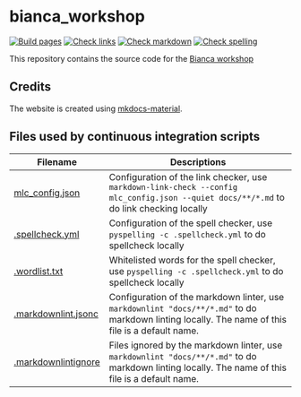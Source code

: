 # bianca_workshop

[![Build pages](https://github.com/UPPMAX/bianca_workshop/actions/workflows/gh.yaml/badge.svg?branch=main)](https://github.com/UPPMAX/bianca_workshop/actions/workflows/gh.yaml)
[![Check links](https://github.com/UPPMAX/bianca_workshop/actions/workflows/check_links.yaml/badge.svg?branch=main)](https://github.com/UPPMAX/bianca_workshop/actions/workflows/check_links.yaml)
[![Check markdown](https://github.com/UPPMAX/bianca_workshop/actions/workflows/check_markdown.yaml/badge.svg?branch=main)](https://github.com/UPPMAX/bianca_workshop/actions/workflows/check_markdown.yaml)
[![Check spelling](https://github.com/UPPMAX/bianca_workshop/actions/workflows/check_spelling.yaml/badge.svg?branch=main)](https://github.com/UPPMAX/bianca_workshop/actions/workflows/check_spelling.yaml)

This repository contains the source code for the [Bianca workshop](https://uppmax.github.io/bianca_workshop/)

## Credits

The website is created using
[mkdocs-material](https://squidfunk.github.io/mkdocs-material).

## Files used by continuous integration scripts

Filename                              |Descriptions
--------------------------------------|--------------------------------------------------------------------------------------------------------------------------------------
[mlc_config.json](mlc_config.json)    |Configuration of the link checker, use `markdown-link-check --config mlc_config.json --quiet docs/**/*.md` to do link checking locally
[.spellcheck.yml](.spellcheck.yml)    |Configuration of the spell checker, use `pyspelling -c .spellcheck.yml` to do spellcheck locally
[.wordlist.txt](.wordlist.txt)        |Whitelisted words for the spell checker, use `pyspelling -c .spellcheck.yml` to do spellcheck locally
[.markdownlint.jsonc](.markdownlint.jsonc)|Configuration of the markdown linter, use `markdownlint "docs/**/*.md"` to do markdown linting locally. The name of this file is a default name.
[.markdownlintignore](.markdownlintignore)|Files ignored by the markdown linter, use `markdownlint "docs/**/*.md"` to do markdown linting locally. The name of this file is a default name.
